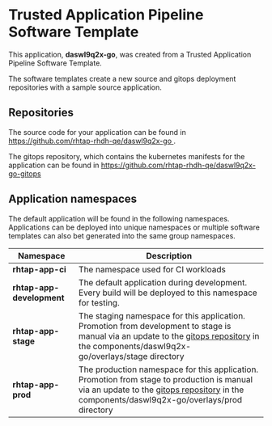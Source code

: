 # Trusted Application Pipeline Software Template

This application, **daswl9q2x-go**, was created from a Trusted Application Pipeline Software Template.

The software templates create a new source and gitops deployment repositories with a sample source application. 

## Repositories

The source code for your application can be found in [https://github.com/rhtap-rhdh-qe/daswl9q2x-go ](https://github.com/rhtap-rhdh-qe/daswl9q2x-go ).
 
The gitops repository, which contains the kubernetes manifests for the application can be found in 
[https://github.com/rhtap-rhdh-qe/daswl9q2x-go-gitops ](https://github.com/rhtap-rhdh-qe/daswl9q2x-go-gitops ) 

## Application namespaces 

The default application will be found in the following namespaces. Applications can be deployed into unique namespaces or multiple software templates can also bet generated into the same group namespaces.  

|  Namespace   |  Description   |  
| -------- | -------- |
| **rhtap-app-ci** | The namespace used for CI workloads |
| **rhtap-app-development** | The default application during development. Every build will be deployed to this namespace for testing. |
| **rhtap-app-stage** | The staging namespace for this application. Promotion from development to stage is manual via an update to the [gitops repository](https://github.com/rhtap-rhdh-qe/daswl9q2x-go-gitops ) in the components/daswl9q2x-go/overlays/stage directory |
| **rhtap-app-prod** | The production namespace for this application. Promotion from stage to production is manual via an update to the [gitops repository](https://github.com/rhtap-rhdh-qe/daswl9q2x-go-gitops ) in the components/daswl9q2x-go/overlays/prod directory |